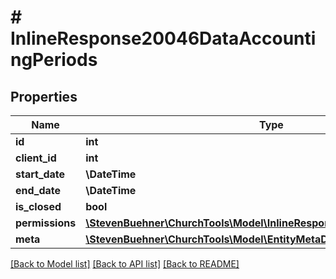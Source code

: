 # # InlineResponse20046DataAccountingPeriods

## Properties

Name | Type | Description | Notes
------------ | ------------- | ------------- | -------------
**id** | **int** |  | [optional]
**client_id** | **int** |  | [optional]
**start_date** | **\DateTime** |  | [optional]
**end_date** | **\DateTime** |  | [optional]
**is_closed** | **bool** |  | [optional]
**permissions** | [**\StevenBuehner\ChurchTools\Model\InlineResponse20046DataPermissions**](InlineResponse20046DataPermissions.md) |  | [optional]
**meta** | [**\StevenBuehner\ChurchTools\Model\EntityMetaData1**](EntityMetaData1.md) |  | [optional]

[[Back to Model list]](../../README.md#models) [[Back to API list]](../../README.md#endpoints) [[Back to README]](../../README.md)
